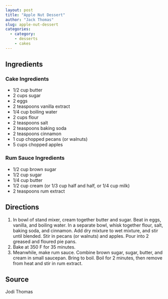 ```yaml
---
layout: post
title: "Apple Nut Dessert"
author: "Jack Thomas"
slug: apple-nut-dessert
categories:
  - category:
    - desserts
    - cakes
---
```


## Ingredients

### Cake Ingredients

- 1/2 cup butter
- 2 cups sugar
- 2 eggs
- 2 teaspoons vanilla extract
- 1/4 cup boiling water
- 2 cups flour
- 2 teaspoons salt
- 2 teaspoons baking soda
- 2 teaspoons cinnamon
- 1 cup chopped pecans (or walnuts)
- 5 cups chopped apples

### Rum Sauce Ingredients

- 1/2 cup brown sugar
- 1/2 cup sugar
- 1/4 cup butter
- 1/2 cup cream (or 1/3 cup half and half, or 1/4 cup milk)
- 2 teaspoons rum extract

## Directions

1. In bowl of stand mixer, cream together butter and sugar. Beat in eggs, vanilla, and boiling water. In a separate bowl, whisk together flour, salt, baking soda, and cinnamon. Add dry mixture to wet mixture, and stir until blended. Stir in pecans (or walnuts) and apples. Pour into 2 greased and floured pie pans.
2. Bake at 350 F for 35 minutes.
3. Meanwhile, make rum sauce. Combine brown sugar, sugar, butter, and cream in small saucepan. Bring to boil. Boil for 2 minutes, then remove from heat and stir in rum extract.

## Source

Jodi Thomas
